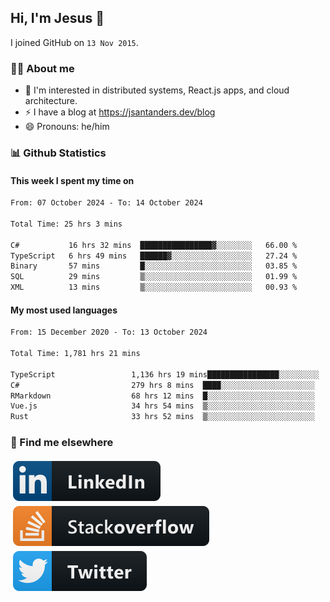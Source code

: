 ## Hi, I'm Jesus 👋

I joined GitHub on `13 Nov 2015`.

<!-- Talking about you -->

### 👨‍💻 About me

- 👦 I'm interested in distributed systems, React.js apps, and cloud architecture.
- ⚡️ I have a blog at <https://jsantanders.dev/blog>
- 😄 Pronouns: he/him

### 📊 Github Statistics

#### This week I spent my time on

<!--START_SECTION:weekly-->

```txt
From: 07 October 2024 - To: 14 October 2024

Total Time: 25 hrs 3 mins

C#           16 hrs 32 mins  ████████████████▓░░░░░░░░   66.00 %
TypeScript   6 hrs 49 mins   ██████▓░░░░░░░░░░░░░░░░░░   27.24 %
Binary       57 mins         █░░░░░░░░░░░░░░░░░░░░░░░░   03.85 %
SQL          29 mins         ▒░░░░░░░░░░░░░░░░░░░░░░░░   01.99 %
XML          13 mins         ▒░░░░░░░░░░░░░░░░░░░░░░░░   00.93 %
```

<!--END_SECTION:weekly-->

#### My most used languages

<!--START_SECTION:alltime-->

```txt
From: 15 December 2020 - To: 13 October 2024

Total Time: 1,781 hrs 21 mins

TypeScript                 1,136 hrs 19 mins████████████████░░░░░░░░░   63.79 %
C#                         279 hrs 8 mins  ████░░░░░░░░░░░░░░░░░░░░░   15.67 %
RMarkdown                  68 hrs 12 mins  █░░░░░░░░░░░░░░░░░░░░░░░░   03.83 %
Vue.js                     34 hrs 54 mins  ▒░░░░░░░░░░░░░░░░░░░░░░░░   01.96 %
Rust                       33 hrs 52 mins  ▒░░░░░░░░░░░░░░░░░░░░░░░░   01.90 %
```

<!--END_SECTION:alltime-->

### 📢 Find me elsewhere

<p>
  <a target="_blank" href="https://linkedin.com/in/jsantanders">
    <img src="https://github.com/jsantanders/jsantanders/blob/master/img/linkedin.svg" alt="LinkedIn" style="vertical-align:top; margin:4px">
  </a>
  
  <a target="_blank" href="https://stackoverflow.com/users/7318331/jesus-santander">
    <img src="https://github.com/jsantanders/jsantanders/blob/master/img/stackoverflow.svg" alt="StackOverflow" style="vertical-align:top; margin:4px">
  </a>
  
  <a target="_blank" href="http://twitter.com/jsantanders">
    <img src="https://github.com/jsantanders/jsantanders/blob/master/img/twitter.svg" alt="Twitter" style="vertical-align:top; margin:4px">
  </a>
</p>

